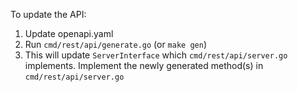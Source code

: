 To update the API:

1. Update openapi.yaml 
2. Run `cmd/rest/api/generate.go` (or `make gen`)
3. This will update `ServerInterface` which `cmd/rest/api/server.go` implements. Implement the newly generated method(s) in `cmd/rest/api/server.go`
